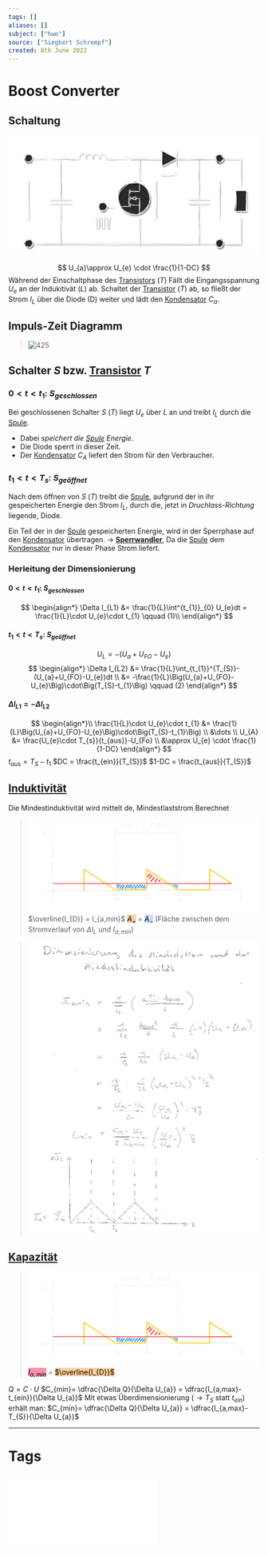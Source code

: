 ```yaml
---
tags: []
aliases: []
subject: ["hwe"]
source: ["Siegbert Schrempf"]
created: 8th June 2022
---
```


# Boost Converter
## Schaltung
![Boostconverter](../assets/Boostconverter.svg)

$$
U_{a}\approx U_{e} \cdot \frac{1}{1-DC}
$$
Während der Einschaltphase des [Transistors](../{MOC}%20Transistor.md) $(T)$ Fällt die Eingangsspannung $U_{e}$ an der Indukitivät $(L)$ ab.
Schaltet der [Transistor](../{MOC}%20Transistor.md) $(T)$ ab, so fließt der Strom $I_{L}$ über die Diode (D) weiter und lädt den [Kondensator](../Kapazität.md) $C_{a}$.

## Impuls-Zeit Diagramm
> ![425](boost_converter_IZdiag.svg)

## Schalter $S$ bzw. [Transistor](../{MOC}%20Transistor.md) $T$
### $0<t<t_{1}$: $S_{geschlossen}$
Bei geschlossenen Schalter $S$ $(T)$ liegt $U_{e}$ über $L$ an und treibt $I_{L}$ durch die [Spule](../Induktivitäten.md).
 - Dabei *speichert die [Spule](../Induktivitäten.md) Energie*.
 - Die Diode sperrt in dieser Zeit.
 - Der [Kondensator](../Kapazität.md) $C_{A}$ liefert den Strom für den Verbraucher.

### $t_{1}<t<T_{s}$: $S_{geöffnet}$
Nach dem öffnen von $S$ $(T)$ treibt die [Spule](../Induktivitäten.md), aufgrund der in ihr gespeicherten Energie den Strom $I_{L}$, durch die, jetzt in *Druchlass-Richtung* liegende, Diode.

Ein Teil der in der [Spule](../Induktivitäten.md) gespeicherten Energie, wird in der Sperrphase auf den [Kondensator](../Kapazität.md) übertragen.
$\rightarrow$ **[Sperrwandler](Sperrwandler.md)**, Da die [Spule](../Induktivitäten.md) dem [Kondensator](../Kapazität.md) nur in dieser Phase Strom liefert.

### Herleitung der Dimensionierung
#### $0<t<t_{1}$: $S_{geschlossen}$
$$
\begin{align*}
	\Delta I_{L1} &= \frac{1}{L}\int^{t_{1}}_{0} U_{e}dt = \frac{1}{L}\cdot U_{e}\cdot t_{1} \qquad (1)\\
\end{align*}
$$
#### $t_{1}<t<T_{s}$: $S_{geöffnet}$
$$U_{L} = -(U_{a}+U_{FO}-U_{e})$$
$$
\begin{align*}
\Delta I_{L2} &= \frac{1}{L}\int_{t_{1}}^{T_{S}}- (U_{a}+U_{FO}-U_{e})dt
\\
&= -\frac{1}{L}\Big(U_{a}+U_{FO}-U_{e}\Big)\cdot\Big(T_{S}-t_{1}\Big) \qquad (2)
\end{align*}
$$
#### $\Delta I_{L1}= -\Delta I_{L2}$
$$
\begin{align*}\\
\frac{1}{L}\cdot U_{e}\cdot t_{1} &= \frac{1}{L}\Big(U_{a}+U_{FO}-U_{e}\Big)\cdot\Big(T_{S}-t_{1}\Big)
\\
&\dots
\\
U_{A} &= \frac{U_{e}\cdot T_{s}}{t_{aus}}-U_{Fo}
\\
&\approx U_{e} \cdot \frac{1}{1-DC}
\end{align*}
$$
$t_{aus}= T_{S} - t_{1}$
$DC = \frac{t_{ein}}{T_{S}}$
$1-DC = \frac{t_{aus}}{T_{S}}$
## [Induktivität](../Induktivitäten.md)
Die Mindestinduktivität wird mittelt de, Mindestlaststrom Berechnet
>![BuckBoostDisconID](../assets/BuckBoostDisconID.png)
>$\overline{I_{D}} = I_{a,min}$
><mark style="background: #FFB86CA6;">$A_{+}$</mark> = <mark style="background: #ADCCFFA6;">$A_{-}$</mark> (Fläche zwischen dem Stromverlauf von $\Delta I_{L}$ und $I_{a,min}$)

>![BoostIminLmin](../assets/BoostIminLmin.png)

## [Kapazität](../Kapazität.md)
>![BuckBoostDisconID](../assets/BuckBoostDisconID.png)
> <mark style="background: #FF5582A6;">$I_{a,min}$</mark> = <mark style="background: #FFB86CA6;">$\overline{I_{D}}$</mark> 

$Q=C\cdot U$
$C_{min}= \dfrac{\Delta Q}{\Delta U_{a}} = \dfrac{I_{a,max}-t_{ein}}{\Delta U_{a}}$
Mit etwas Überdimensionierung ($\rightarrow T_{S}$ statt $t_{ein}$) erhält man:
$C_{min}= \dfrac{\Delta Q}{\Delta U_{a}} = \dfrac{I_{a,max}-T_{S}}{\Delta U_{a}}$

---
# Tags
![Schaltnetzteile_Schmidt-Walter](../assets/pdf/Schaltnetzteile_Schmidt-Walter.pdf)